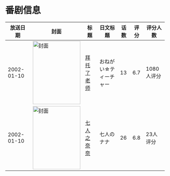 # 番剧信息

|放送日期|封面|标题|日文标题|话数|评分|评分人数|
|---|---|---|---|---|---|---|
|2002-01-10|<img src="//lain.bgm.tv/pic/cover/c/9f/d8/297_jk2kz.jpg" alt="封面" style="width:150px;height:200px;object-fit:cover;">|[拜托了老师](https://bangumi.tv/subject/297)|おねがい☆ティーチャー|13|6.7|1080人评分|
|2002-01-10|<img src="//lain.bgm.tv/pic/cover/c/5a/e8/74906_A6yxB.jpg" alt="封面" style="width:150px;height:200px;object-fit:cover;">|[七人之奈奈](https://bangumi.tv/subject/74906)|七人のナナ|26|6.8|23人评分|
